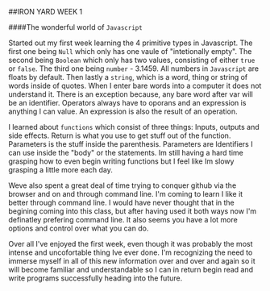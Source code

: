 ##IRON YARD WEEK 1

####The wonderful world of `Javascript`

 Started out my first week learning the 4 primitive types in Javascript. The first one being `Null` which only has one vaule of "intetionally empty". The second being `Boolean` which only has two values, consisting of either `true` or `false`. The third one being `number` - 3.1459. All numbers in `Javascript` are floats by default. Then lastly a  `string`, which is a word, thing or string of words inside of quotes. When I enter bare words into a computer it does not understand it. There is an exception because, any bare word after var will be an identifier. Operators always have to oporans and an expression is anything I can value. An expression is also the result of an operation.

 I learned about `functions` which consist of three things: Inputs, outputs and side effects. Return is what you use to get stuff out of the function. Parameters is the stuff inside the parenthesis. Parameters are Identifiers I can use inside the "body" or the statements. Im still having a hard time grasping how to even begin writing functions but I feel like Im slowy grasping a little more each day.  

 Weve also spent a great deal of time trying to conquer github via the browser and on and through command line. I'm coming to learn I like it better through command line. I would have never thought that in the begining coming into this class, but after having used it both ways now I'm definatley prefering command line.  It also seems you have a lot more options and control over what you can do.
  
  Over all I've enjoyed the first week, even though it was probably the most intense and uncofortable thing Ive ever done. I'm recognizing the need to immerse myself in all of this new information over and over and again so it will become familiar and understandable so I can in return begin read and write programs successfully heading into the future.
